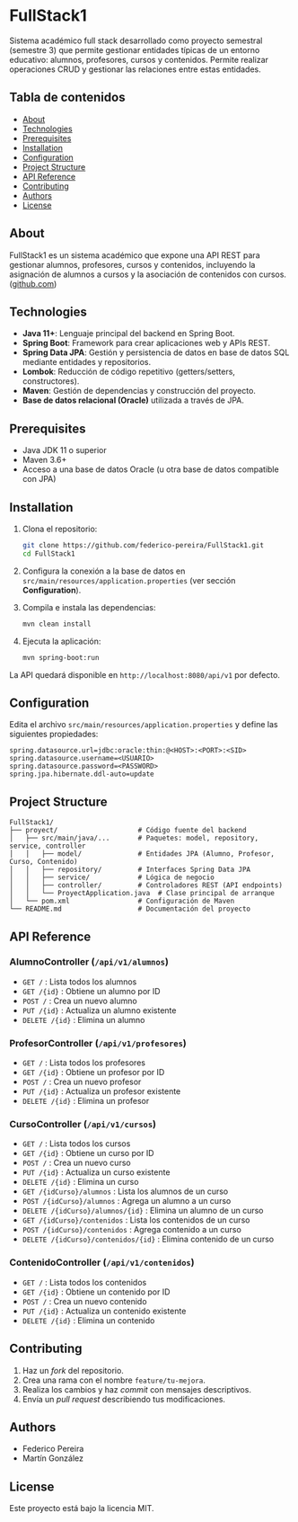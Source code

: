 # FullStack1

Sistema académico full stack desarrollado como proyecto semestral (semestre 3) que permite gestionar entidades típicas de un entorno educativo: alumnos, profesores, cursos y contenidos. Permite realizar operaciones CRUD y gestionar las relaciones entre estas entidades.

## Tabla de contenidos

* [About](#about)
* [Technologies](#technologies)
* [Prerequisites](#prerequisites)
* [Installation](#installation)
* [Configuration](#configuration)
* [Project Structure](#project-structure)
* [API Reference](#api-reference)
* [Contributing](#contributing)
* [Authors](#authors)
* [License](#license)

## About

FullStack1 es un sistema académico que expone una API REST para gestionar alumnos, profesores, cursos y contenidos, incluyendo la asignación de alumnos a cursos y la asociación de contenidos con cursos. ([github.com](https://github.com/federico-pereira/FullStack1/tree/martin-branch))

## Technologies

* **Java 11+**: Lenguaje principal del backend en Spring Boot. 
* **Spring Boot**: Framework para crear aplicaciones web y APIs REST. 
* **Spring Data JPA**: Gestión y persistencia de datos en base de datos SQL mediante entidades y repositorios. 
* **Lombok**: Reducción de código repetitivo (getters/setters, constructores). 
* **Maven**: Gestión de dependencias y construcción del proyecto. 
* **Base de datos relacional (Oracle)** utilizada a través de JPA. 

## Prerequisites

* Java JDK 11 o superior
* Maven 3.6+
* Acceso a una base de datos Oracle (u otra base de datos compatible con JPA)

## Installation

1. Clona el repositorio:

   ```bash
   git clone https://github.com/federico-pereira/FullStack1.git
   cd FullStack1
   ```
2. Configura la conexión a la base de datos en `src/main/resources/application.properties` (ver sección **Configuration**).
3. Compila e instala las dependencias:

   ```bash
   mvn clean install
   ```
4. Ejecuta la aplicación:

   ```bash
   mvn spring-boot:run
   ```

La API quedará disponible en `http://localhost:8080/api/v1` por defecto.

## Configuration

Edita el archivo `src/main/resources/application.properties` y define las siguientes propiedades:

```properties
spring.datasource.url=jdbc:oracle:thin:@<HOST>:<PORT>:<SID>
spring.datasource.username=<USUARIO>
spring.datasource.password=<PASSWORD>
spring.jpa.hibernate.ddl-auto=update
```

## Project Structure

```
FullStack1/
├── proyect/                    # Código fuente del backend
│   ├── src/main/java/...       # Paquetes: model, repository, service, controller
│   │   ├── model/              # Entidades JPA (Alumno, Profesor, Curso, Contenido)
│   │   ├── repository/         # Interfaces Spring Data JPA
│   │   ├── service/            # Lógica de negocio
│   │   ├── controller/         # Controladores REST (API endpoints)
│   │   └── ProyectApplication.java  # Clase principal de arranque
│   └── pom.xml                 # Configuración de Maven
└── README.md                   # Documentación del proyecto
```

## API Reference

### AlumnoController (`/api/v1/alumnos`)

* `GET /` : Lista todos los alumnos
* `GET /{id}` : Obtiene un alumno por ID
* `POST /` : Crea un nuevo alumno
* `PUT /{id}` : Actualiza un alumno existente
* `DELETE /{id}` : Elimina un alumno

### ProfesorController (`/api/v1/profesores`)

* `GET /` : Lista todos los profesores
* `GET /{id}` : Obtiene un profesor por ID
* `POST /` : Crea un nuevo profesor
* `PUT /{id}` : Actualiza un profesor existente
* `DELETE /{id}` : Elimina un profesor

### CursoController (`/api/v1/cursos`)

* `GET /` : Lista todos los cursos
* `GET /{id}` : Obtiene un curso por ID
* `POST /` : Crea un nuevo curso
* `PUT /{id}` : Actualiza un curso existente
* `DELETE /{id}` : Elimina un curso
* `GET /{idCurso}/alumnos` : Lista los alumnos de un curso
* `POST /{idCurso}/alumnos` : Agrega un alumno a un curso
* `DELETE /{idCurso}/alumnos/{id}` : Elimina un alumno de un curso
* `GET /{idCurso}/contenidos` : Lista los contenidos de un curso
* `POST /{idCurso}/contenidos` : Agrega contenido a un curso
* `DELETE /{idCurso}/contenidos/{id}` : Elimina contenido de un curso 

### ContenidoController (`/api/v1/contenidos`)

* `GET /` : Lista todos los contenidos
* `GET /{id}` : Obtiene un contenido por ID
* `POST /` : Crea un nuevo contenido
* `PUT /{id}` : Actualiza un contenido existente
* `DELETE /{id}` : Elimina un contenido

## Contributing

1. Haz un *fork* del repositorio.
2. Crea una rama con el nombre `feature/tu-mejora`.
3. Realiza los cambios y haz *commit* con mensajes descriptivos.
4. Envía un *pull request* describiendo tus modificaciones.

## Authors

* Federico Pereira
* Martín González 

## License

Este proyecto está bajo la licencia MIT.
